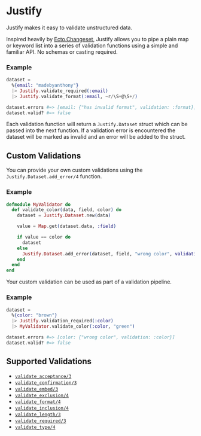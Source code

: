 # Justify

Justify makes it easy to validate unstructured data.

Inspired heavily by [Ecto.Changeset][1], Justify allows you to pipe a plain map
or keyword list into a series of validation functions using a simple and
familiar API. No schemas or casting required.

[1]: https://hexdocs.pm/ecto/Ecto.Changeset.html

### Example

```elixir
dataset =
  %{email: "madebyanthony"}
  |> Justify.validate_required(:email)
  |> Justify.validate_format(:email, ~r/\S+@\S+/)

dataset.errors #=> [email: {"has invalid format", validation: :format}]
dataset.valid? #=> false
```

Each validation function will return a `Justify.Dataset` struct which can be
passed into the next function. If a validation error is encountered the dataset
will be marked as invalid and an error will be added to the struct.

## Custom Validations

You can provide your own custom validations using the
`Justify.Dataset.add_error/4` function.

### Example

```elixir
defmodule MyValidator do
  def validate_color(data, field, color) do
    dataset = Justify.Dataset.new(data)

    value = Map.get(dataset.data, :field)

    if value == color do
      dataset
    else
      Justify.Dataset.add_error(dataset, field, "wrong color", validation: :color)
    end
  end
end
```

Your custom validation can be used as part of a validation pipeline.

### Example

```elixir
dataset =
  %{color: "brown"}
  |> Justify.validation_required(:color)
  |> MyValidator.validate_color(:color, "green")

dataset.errors #=> [color: {"wrong color", validation: :color}]
dataset.valid? #=> false
```

## Supported Validations

* [`validate_acceptance/3`](https://hexdocs.pm/justify/Justify.html#validate_acceptance/3)
* [`validate_confirmation/3`](https://hexdocs.pm/justify/Justify.html#validate_confirmation/3)
* [`validate_embed/3`](https://hexdocs.pm/justify/Justify.html#validate_embed/3)
* [`validate_exclusion/4`](https://hexdocs.pm/justify/Justify.html#validate_exclusion/4)
* [`validate_format/4`](https://hexdocs.pm/justify/Justify.html#validate_format/4)
* [`validate_inclusion/4`](https://hexdocs.pm/justify/Justify.html#validate_inclusion/4)
* [`validate_length/3`](https://hexdocs.pm/justify/Justify.html#validate_length/3)
* [`validate_required/3`](https://hexdocs.pm/justify/Justify.html#validate_required/3)
* [`validate_type/4`](https://hexdocs.pm/justify/Justify.html#validate_type/4)
